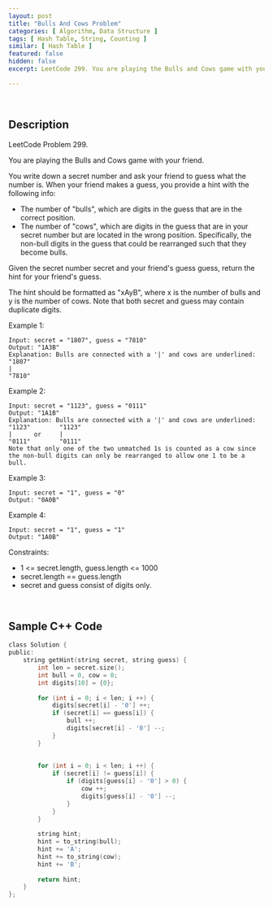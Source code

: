 ```yaml
---
layout: post
title: "Bulls And Cows Problem"
categories: [ Algorithm, Data Structure ]
tags: [ Hash Table, String, Counting ]
similar: [ Hash Table ]
featured: false
hidden: false
excerpt: LeetCode 299. You are playing the Bulls and Cows game with your friend.

---
```


<br />

## Description

LeetCode Problem 299.

You are playing the Bulls and Cows game with your friend.

You write down a secret number and ask your friend to guess what the number is. When your friend makes a guess, you provide a hint with the following info:
* The number of "bulls", which are digits in the guess that are in the correct position.
* The number of "cows", which are digits in the guess that are in your secret number but are located in the wrong position. Specifically, the non-bull digits in the guess that could be rearranged such that they become bulls.

Given the secret number secret and your friend's guess guess, return the hint for your friend's guess.

The hint should be formatted as "xAyB", where x is the number of bulls and y is the number of cows. Note that both secret and guess may contain duplicate digits.

Example 1:
```
Input: secret = "1807", guess = "7810"
Output: "1A3B"
Explanation: Bulls are connected with a '|' and cows are underlined:
"1807"
|
"7810"
```

Example 2:
```
Input: secret = "1123", guess = "0111"
Output: "1A1B"
Explanation: Bulls are connected with a '|' and cows are underlined:
"1123"        "1123"
|      or     |
"0111"        "0111"
Note that only one of the two unmatched 1s is counted as a cow since the non-bull digits can only be rearranged to allow one 1 to be a bull.
```

Example 3:
```
Input: secret = "1", guess = "0"
Output: "0A0B"
```

Example 4:
```
Input: secret = "1", guess = "1"
Output: "1A0B"
```

Constraints:
* 1 <= secret.length, guess.length <= 1000
* secret.length == guess.length
* secret and guess consist of digits only.

<br />

## Sample C++ Code


```c
class Solution {
public:
    string getHint(string secret, string guess) {
        int len = secret.size();
        int bull = 0, cow = 0;
        int digits[10] = {0};
        
        for (int i = 0; i < len; i ++) {
            digits[secret[i] - '0'] ++;
            if (secret[i] == guess[i]) {
                bull ++;
                digits[secret[i] - '0'] --;
            }
        }
        
        
        for (int i = 0; i < len; i ++) {
            if (secret[i] != guess[i]) {
                if (digits[guess[i] - '0'] > 0) {
                    cow ++;
                    digits[guess[i] - '0'] --;
                }
            }
        }
        
        string hint;
        hint = to_string(bull);
        hint += 'A';
        hint += to_string(cow);
        hint += 'B';
        
        return hint;
    }
};
```


